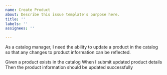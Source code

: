 ```yaml
---
name: Create Product
about: Describe this issue template's purpose here.
title: ''
labels: ''
assignees: ''

---
```


As a catalog manager, I need the ability to update a product in the catalog so that any changes to product information can be reflected.

Given a product exists in the catalog
When I submit updated product details
Then the product information should be updated successfully
